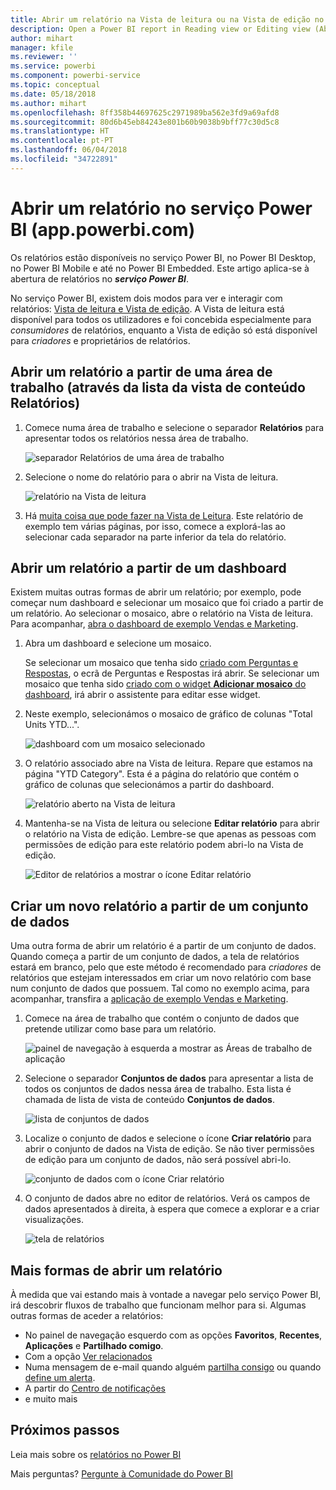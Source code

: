 ```yaml
---
title: Abrir um relatório na Vista de leitura ou na Vista de edição no serviço Power BI
description: Open a Power BI report in Reading view or Editing view (Abrir um relatório do Power BI na Vista de leitura ou na Vista de edição)
author: mihart
manager: kfile
ms.reviewer: ''
ms.service: powerbi
ms.component: powerbi-service
ms.topic: conceptual
ms.date: 05/18/2018
ms.author: mihart
ms.openlocfilehash: 8ff358b44697625c2971989ba562e3fd9a69afd8
ms.sourcegitcommit: 80d6b45eb84243e801b60b9038b9bff77c30d5c8
ms.translationtype: HT
ms.contentlocale: pt-PT
ms.lasthandoff: 06/04/2018
ms.locfileid: "34722891"
---
```

# <a name="open-a-report-in-power-bi-service-apppowerbicom"></a>Abrir um relatório no serviço Power BI (app.powerbi.com)
Os relatórios estão disponíveis no serviço Power BI, no Power BI Desktop, no Power BI Mobile e até no Power BI Embedded. Este artigo aplica-se à abertura de relatórios no ***serviço Power BI***.

No serviço Power BI, existem dois modos para ver e interagir com relatórios: [Vista de leitura e Vista de edição](service-reading-view-and-editing-view.md). A Vista de leitura está disponível para todos os utilizadores e foi concebida especialmente para *consumidores* de relatórios, enquanto a Vista de edição só está disponível para *criadores* e proprietários de relatórios. 

## <a name="open-a-report-from-a-workspace-via-the-reports-content-view-list"></a>Abrir um relatório a partir de uma área de trabalho (através da lista da vista de conteúdo **Relatórios**)

1. Comece numa área de trabalho e selecione o separador **Relatórios** para apresentar todos os relatórios nessa área de trabalho.  
   
   ![separador Relatórios de uma área de trabalho](media/service-report-open/power-bi-open-report.png)
2. Selecione o nome do relatório para o abrir na Vista de leitura.  
   
    ![relatório na Vista de leitura](media/service-report-open/power-bi-reading-view.png)
3. Há [muita coisa que pode fazer na Vista de Leitura](service-reading-view-and-editing-view.md).  Este relatório de exemplo tem várias páginas, por isso, comece a explorá-las ao selecionar cada separador na parte inferior da tela do relatório. 

## <a name="open-a-report-from-a-dashboard"></a>Abrir um relatório a partir de um dashboard
Existem muitas outras formas de abrir um relatório; por exemplo, pode começar num dashboard e selecionar um mosaico que foi criado a partir de um relatório.  Ao selecionar o mosaico, abre o relatório na Vista de leitura. Para acompanhar, [abra o dashboard de exemplo Vendas e Marketing](sample-datasets.md).

1. Abra um dashboard e selecione um mosaico.

   Se selecionar um mosaico que tenha sido [criado com Perguntas e Respostas](service-dashboard-pin-tile-from-q-and-a.md), o ecrã de Perguntas e Respostas irá abrir. Se selecionar um mosaico que tenha sido [criado com o widget **Adicionar mosaico** do dashboard](service-dashboard-add-widget.md), irá abrir o assistente para editar esse widget.  

2.  Neste exemplo, selecionámos o mosaico de gráfico de colunas "Total Units YTD...".

    ![dashboard com um mosaico selecionado](media/service-report-open/power-bi-dashboard.png)

3.  O relatório associado abre na Vista de leitura. Repare que estamos na página "YTD Category". Esta é a página do relatório que contém o gráfico de colunas que selecionámos a partir do dashboard.

    ![relatório aberto na Vista de leitura](media/service-report-open/power-bi-report.png)

4. Mantenha-se na Vista de leitura ou selecione **Editar relatório** para abrir o relatório na Vista de edição. Lembre-se que apenas as pessoas com permissões de edição para este relatório podem abri-lo na Vista de edição.

    ![Editor de relatórios a mostrar o ícone Editar relatório](media/service-report-open/power-bi-edit-report.png)

## <a name="create-a-brand-new-report-from-a-dataset"></a>Criar um novo relatório a partir de um conjunto de dados
Uma outra forma de abrir um relatório é a partir de um conjunto de dados. Quando começa a partir de um conjunto de dados, a tela de relatórios estará em branco, pelo que este método é recomendado para *criadores* de relatórios que estejam interessados em criar um novo relatório com base num conjunto de dados que possuem. Tal como no exemplo acima, para acompanhar, transfira a [aplicação de exemplo Vendas e Marketing](sample-datasets.md).

1. Comece na área de trabalho que contém o conjunto de dados que pretende utilizar como base para um relatório.

   ![painel de navegação à esquerda a mostrar as Áreas de trabalho de aplicação](media/service-report-open/power-bi-workspace.png)

2. Selecione o separador **Conjuntos de dados** para apresentar a lista de todos os conjuntos de dados nessa área de trabalho. Esta lista é chamada de lista de vista de conteúdo **Conjuntos de dados**.
   
   ![lista de conjuntos de dados](media/service-report-open/power-bi-dataset.png)

1. Localize o conjunto de dados e selecione o ícone **Criar relatório** para abrir o conjunto de dados na Vista de edição. Se não tiver permissões de edição para um conjunto de dados, não será possível abri-lo. 
   
    ![conjunto de dados com o ícone Criar relatório](media/service-report-open/power-bi-create-report.png)

3. O conjunto de dados abre no editor de relatórios. Verá os campos de dados apresentados à direita, à espera que comece a explorar e a criar visualizações. 

   ![tela de relatórios](media/service-report-open/power-bi-blank-canvas.png)

##  <a name="still-more-ways-to-open-a-report"></a>Mais formas de abrir um relatório
À medida que vai estando mais à vontade a navegar pelo serviço Power BI, irá descobrir fluxos de trabalho que funcionam melhor para si. Algumas outras formas de aceder a relatórios:
- No painel de navegação esquerdo com as opções **Favoritos**, **Recentes**, **Aplicações** e **Partilhado comigo**. 
- Com a opção [Ver relacionados](service-related-content.md)
- Numa mensagem de e-mail quando alguém [partilha consigo](service-share-reports.md) ou quando [define um alerta](service-set-data-alerts.md).    
- A partir do [Centro de notificações](service-notification-center.md)    
- e muito mais

## <a name="next-steps"></a>Próximos passos
Leia mais sobre os [relatórios no Power BI](service-reports.md)

Mais perguntas? [Pergunte à Comunidade do Power BI](http://community.powerbi.com/)  

